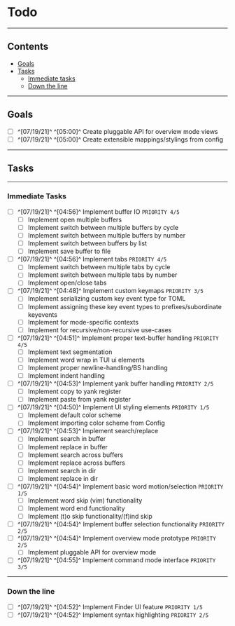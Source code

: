 # Todo

---
## Contents
- [Goals](#goals)
- [Tasks](#goals)
	- [Immediate tasks](#immediate-tasks)
	- [Down the line](#down-the-line)

---
## Goals
- [ ] ^[07/19/21]^ ^[05:00]^ Create pluggable API for overview mode views
- [ ] ^[07/19/21]^ ^[05:00]^ Create extensible mappings/stylings from config

---
## Tasks

---
### Immediate Tasks

- [ ] ^[07/19/21]^ ^[04:56]^ Implement buffer IO `PRIORITY 4/5`
	- [ ] Implement open multiple buffers
	- [ ] Implement switch between multiple buffers by cycle
	- [ ] Implement switch between multiple buffers by number
	- [ ] Implement switch between buffers by list
	- [ ] Implement save buffer to file
- [ ] ^[07/19/21]^ ^[04:56]^ Implement tabs `PRIORITY 4/5`
	- [ ] Implement switch between multiple tabs by cycle
	- [ ] Implement switch between multiple tabs by number
	- [ ] Implement open/close tabs
- [ ] ^[07/19/21]^ ^[04:48]^ Implement custom keymaps `PRIORITY 3/5`
	- [ ] Implement serializing custom key event type for TOML
	- [ ] Implement assigning these key event types to prefixes/subordinate keyevents
	- [ ] Implement for mode-specific contexts
	- [ ] Implement for recursive/non-recursive use-cases
- [ ] ^[07/19/21]^ ^[04:51]^ Implement proper text-buffer handling `PRIORITY 4/5`
	- [ ] Implement text segmentation
	- [ ] Implement word wrap in TUI ui elements
	- [ ] Implement proper newline-handling/BS handling
	- [ ] Implement indent handling
- [ ] ^[07/19/21]^ ^[04:53]^ Implement yank buffer handling `PRIORITY 2/5`
	- [ ] Implement copy to yank register
	- [ ] Implement paste from yank register
- [ ] ^[07/19/21]^ ^[04:50]^ Implement UI styling elements `PRIORITY 1/5`
	- [ ] Implement default color scheme
	- [ ] Implement importing color scheme from Config
- [ ] ^[07/19/21]^ ^[04:53]^ Implement search/replace
	- [ ] Implement search in buffer
	- [ ] Implement replace in buffer
	- [ ] Implement search across buffers
	- [ ] Implement replace across buffers
	- [ ] Implement search in dir
	- [ ] Implement replace in dir
- [ ] ^[07/19/21]^ ^[04:54]^ Implement basic word motion/selection `PRIORITY 1/5`
	- [ ] Implement word skip (vim) functionality
	- [ ] Implement word end functionality
	- [ ] Implement (t)o skip functionality/(f)ind skip
- [ ] ^[07/19/21]^ ^[04:54]^ Implement buffer selection functionality `PRIORITY 2/5`
- [ ] ^[07/19/21]^ ^[04:54]^ Implement overview mode prototype `PRIORITY 2/5`
	- [ ] Implement pluggable API for overview mode
- [ ] ^[07/19/21]^ ^[04:55]^ Implement command mode interface `PRIORITY 3/5`

---
### Down the line

- [ ] ^[07/19/21]^ ^[04:52]^ Implement Finder UI feature `PRIORITY 1/5`
- [ ] ^[07/19/21]^ ^[04:52]^ Implement syntax highlighting `PRIORITY 2/5`
